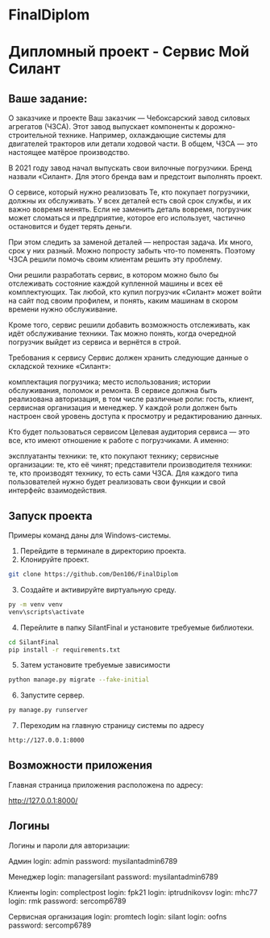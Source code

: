 # FinalDiplom
<h1>Дипломный проект - Сервис Мой Силант </h1>

<h2>Ваше задание:</h2>

О заказчике и проекте
Ваш заказчик — Чебоксарский завод силовых агрегатов (ЧЗСА). Этот завод выпускает компоненты к дорожно-строительной технике. Например, охлаждающие системы для двигателей тракторов или детали ходовой части. В общем, ЧЗСА — это настоящее матёрое производство.

В 2021 году завод начал выпускать свои вилочные погрузчики. Бренд назвали «Силант». Для этого бренда вам и предстоит выполнять проект.

О сервисе, который нужно реализовать
Те, кто покупает погрузчики, должны их обслуживать. У всех деталей есть свой срок службы, и их важно вовремя менять. Если не заменить деталь вовремя, погрузчик может сломаться и предприятие, которое его использует, частично остановится и будет терять деньги.

При этом следить за заменой деталей — непростая задача. Их много, срок у них разный. Можно попросту забыть что-то поменять. Поэтому ЧЗСА решили помочь своим клиентам решить эту проблему.

Они решили разработать сервис, в котором можно было бы отслеживать состояние каждой купленной машины и всех её комплектующих. Так любой, кто купил погрузчик «Силант» может войти на сайт под своим профилем, и понять, каким машинам в скором времени нужно обслуживание.

Кроме того, сервис решили добавить возможность отслеживать, как идёт обслуживание техники. Так можно понять, когда очередной погрузчик выйдет из сервиса и вернётся в строй.

Требования к сервису
Сервис должен хранить следующие данные о складской технике «Силант»:

комплектация погрузчика;
место использования;
истории обслуживания, поломок и ремонта.
В сервисе должна быть реализована авторизация, в том числе различные роли: гость, клиент, сервисная организация и менеджер. У каждой роли должен быть настроен свой уровень доступа к просмотру и редактированию данных.

Кто будет пользоваться сервисом
Целевая аудитория сервиса — это все, кто имеют отношение к работе с погрузчиками. А именно:

эксплуатанты техники: те, кто покупают технику;
сервисные организации: те, кто её чинят;
представители производителя техники: те, кто производят технику, то есть сами ЧЗСА.
Для каждого типа пользователей нужно будет реализовать свои функции и свой интерфейс взаимодействия.


<h2>Запуск проекта</h2>

Примеры команд даны для Windows-системы.

1. Перейдите в терминале в директорию проекта. 
2. Клонируйте проект.
```bash
git clone https://github.com/Den106/FinalDiplom
```
3. Создайте и активируйте виртуальную среду.
```bash
py -m venv venv
venv\scripts\activate
```
4. Перейлите в папку SilantFinal и установите требуемые библиотеки.
```bash
cd SilantFinal
pip install -r requirements.txt
```
5. Затем установите требуемые зависимости
```bash
python manage.py migrate --fake-initial
```
6. Запустите сервер.
```bash
py manage.py runserver
```
7. Переходим на главную страницу системы по адресу
```bash
http://127.0.0.1:8000
```
<h2>Возможности приложения</h2>

Главная страница приложения расположена по адресу:

http://127.0.0.1:8000/

<h2>Логины</h2>

Логины и пароли для авторизации:

Админ
login: admin
password: mysilantadmin6789

Менеджер
login: managersilant
password: mysilantadmin6789

Клиенты
login: complectpost
login: fpk21
login: iptrudnikovsv
login: mhc77
login: rmk
password: sercomp6789

Сервисная организация
login: promtech
login: silant
login: oofns
password: sercomp6789
